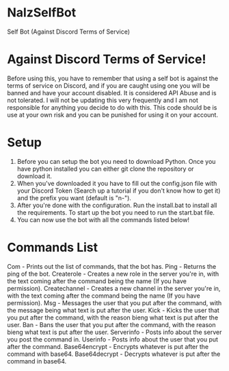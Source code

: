 # NalzSelfBot
Self Bot (Against Discord Terms of Service)


# Against Discord Terms of Service!

Before using this, you have to remember that using a self bot is against the terms of service on Discord, and if you are caught using one you will be banned and have your account disabled. It is considered API Abuse and is not tolerated. I will not be updating this very frequently and I am not responsible for anything you decide to do with this. This code should be is use at your own risk and you can be punished for using it on your account.

# Setup

1. Before you can setup the bot you need to download Python. Once you have python installed you can either git clone the repository or download it.
2. When you've downloaded it you have to fill out the config.json file with your Discord Token (Search up a tutorial if you don't know how to get it) and the prefix you want (default is "n-").
3. After you're done with the configuration. Run the install.bat to install all the requirements. To start up the bot you need to run the start.bat file.
4. You can now use the bot with all the commands listed below!


# Commands List

Com - Prints out the list of commands, that the bot has.
Ping - Returns the ping of the bot.
Createrole - Creates a new role in the server you're in, with the text coming after the command being the name (If you have permission).
Createchannel - Creates a new channel in the server you're in, with the text coming after the command being the name (If you have permission).
Msg - Messages the user that you put after the command, with the message being what text is put after the user.
Kick - Kicks the user that you put after the command, with the reason bieng what text is put after the user.
Ban - Bans the user that you put after the command, with the reason bieng what text is put after the user.
Serverinfo - Posts info about the server you post the command in.
Userinfo - Posts info about the user that you put after the command.
Base64encrypt - Encrypts whatever is put after the command with base64.
Base64decrypt - Decrypts whatever is put after the command in base64.
